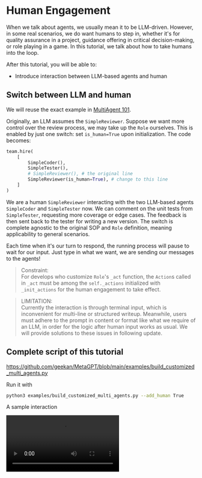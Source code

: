 # Human Engagement

When we talk about agents, we usually mean it to be LLM-driven. However, in some real scenarios, we do want humans to step in, whether it's for quality assurance in a project, guidance offering in critical decision-making, or role playing in a game. In this tutorial, we talk about how to take humans into the loop.

After this tutorial, you will be able to:
- Introduce interaction between LLM-based agents and human 

## Switch between LLM and human
We will reuse the exact example in [MultiAgent 101](multi_agent_101).

Originally, an LLM assumes the `SimpleReviewer`. Suppose we want more control over the review process, we may take up the `Role` ourselves. This is enabled by just one switch: set `is_human=True` upon initialization. The code becomes:
```python
team.hire(
    [
        SimpleCoder(),
        SimpleTester(),
        # SimpleReviewer(), # the original line
        SimpleReviewer(is_human=True), # change to this line 
    ]
)
```
We are a human `SimpleReviewer` interacting with the two LLM-based agents `SimpleCoder` and `SimpleTester` now. We can comment on the unit tests from `SimpleTester`, requesting more coverage or edge cases. The feedback is then sent back to the tester for writing a new version. The switch is complete agnostic to the original SOP and `Role` definition, meaning applicability to general scenarios.

Each time when it's our turn to respond, the running process will pause to wait for our input. Just type in what we want, we are sending our messages to the agents!

>Constraint:  
>For develops who customize `Role`'s `_act` function, the `Action`s called in `_act` must be among the `self._actions` initialized with `_init_actions` for the human engagement to take effect.

>LIMITATION:  
>Currently the interaction is through terminal input, which is inconvenient for multi-line or structured writeup. Meanwhile, users must adhere to the prompt in content or format like what we require of an LLM, in order for the logic after human input works as usual. We will provide solutions to these issues in following update.

## Complete script of this tutorial
https://github.com/geekan/MetaGPT/blob/main/examples/build_customized_multi_agents.py

Run it with
```sh
python3 examples/build_customized_multi_agents.py --add_human True
```

A sample interaction

<video  controls>
  <source src="/image/guide/tutorials/human_engagement.mp4" type="video/mp4">
</video>

